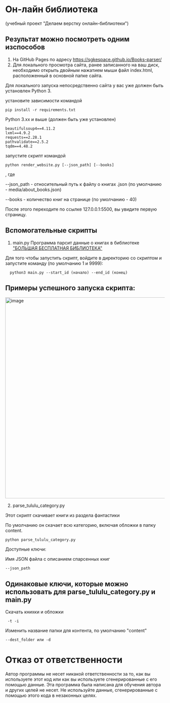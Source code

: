# Он-лайн библиотека
 (учебный проект "Делаем верстку онлайн-библиотеки")


## Результат можно посмотреть одним изспособов

1.  На GitHub Pages по адресу  https://sgkespace.github.io/Books-parser/
2.  Для локального просмотра сайта, ранее записанного на ваш диск, необходимо открыть двойным нажатием мыши файл index.html, расположенный в основной папке сайта.

Для локального запуска непосредственно сайта у вас уже должен быть установлен Python 3.

установите зависимости командой 

```
pip install -r requirements.txt
```

Python 3.xx и выше (должен быть уже установлен)
```
beautifulsoup4==4.11.2
lxml==4.9.2
requests==2.28.1
pathvalidate==2.5.2
tqdm==4.48.2
```
запустите скрипт командой 

```
python render_website.py [--json_path] [--books]
```

, где

--json_path - относительный путь к файлу о книгах .json (по умолчанию - media/about_books.json)

--books - количество книг на странице (по умолчанию - 40)


После этого переходите по ссылке 127.0.0.1:5500, вы увидите первую страницу.


## Вспомогательные скрипты

1. main.py
Программа парсит данные о книгах в библиотеке ["БОЛЬШАЯ БЕСПЛАТНАЯ БИБЛИОТЕКА"](https://tululu.org)


Для того чтобы запустить скрипт, войдите в директорию со скриптом и запустите команду (по умолчанию 1 и 9999):

```
  python3 main.py --start_id (начало) --end_id (конец)
```

## Примеры успешного запуска скрипта:

<img width="635" alt="image" src="https://user-images.githubusercontent.com/55636018/222972132-a028a5b7-ab9d-44e1-9c75-0c55811fd223.png">


2. parse_tululu_category.py

Этот скрипт скачивает книги из раздела фантастики

По умолчанию он скачает всю категорию, включая обложки в папку content.
```
python parse_tululu_category.py
```

Доступные ключи:

Имя JSON файла с описанием спарсенных книг
```
--json_path
```


## Одинаковые ключи, которые можно использовать для parse_tululu_category.py и main.py

Скачать  книхки и обложки

```
 -t -i
```
Изменить название папки для контента, по умолчанию "content"

```
--dest_folder или -d
```


# Отказ от ответственности

Автор программы не несет никакой ответственности за то, как вы используете этот код или как вы используете сгенерированные с его помощью данные. Эта программа была написана для обучения автора и других целей не несет. Не используйте данные, сгенерированные с помощью этого кода в незаконных целях.
